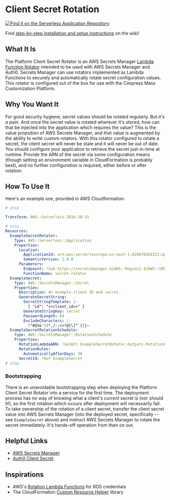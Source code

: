 # Client Secret Rotation

[![Find it on the Serverless Application Repository][logo]][sam]

[logo]: https://img.shields.io/badge/SAM-Find%20it%20on%20the%20Serverless%20Application%20Repository-brightgreen
[sam]: https://serverlessrepo.aws.amazon.com/applications/arn:aws:serverlessrepo:us-east-1:820870426321:applications~platform-client-secret-rotator

Find [step-by-step installation and setup instructions][] on the wiki!

[step-by-step installation and setup instructions]: https://github.com/Cimpress-MCP/Platform-Client-Secret-Rotator/wiki/Step-by-Step-Setup

## What It Is

The Platform Client Secret Rotator is an AWS Secrets Manager [Lambda Function Rotator][] intended to be used with AWS Secrets Manager and Auth0. Secrets Manager can use rotators implemented as Lambda Functions to securely and automatically rotate secret configuration values. This rotator is configured out of the box for use with the Cimpress Mass Customization Platform.

[Lambda Function Rotator]: https://docs.aws.amazon.com/secretsmanager/latest/userguide/rotating-secrets.html

## Why You Want It

For good security hygiene, secret values should be rotated regularly. But _it's a pain_. And once the secret value is rotated wherever it's stored, how can that be injected into the application which requires the value? This is the value propsition of AWS Secrets Manager, and that value is augmented by the ability to write custom rotators. With this rotator configured to rotate a secret, the client secret will never be stale and it will never be out of date. You should configure your application to retrieve the secret just-in-time at runtime. Provide the ARN of the secret via some configuration means (though setting an environment variable in CloudFormation is probably best), and no further configuration is required, either before or after rotation.

## How To Use It

Here's an example use, provided in AWS Cloudformation:

```yaml
# snip

Transform: AWS::Serverless-2016-10-31

# snip
Resources:
  ExampleSecretRotator:
    Type: AWS::Serverless::Application
    Properties:
      Location:
        ApplicationId: arn:aws:serverlessrepo:us-east-1:820870426321:applications/platform-client-secret-rotator
        SemanticVersion: 1.0.0
      Parameters:
        Endpoint: !Sub https://secretsmanager.${AWS::Region}.${AWS::URLSuffix}
        FunctionName: secret-rotator
  ExampleSecret:
    Type: AWS::SecretsManager::Secret
    Properties:
      Description: An example client ID and secret.
      GenerateSecretString:
        SecretStringTemplate: |-
          { "id": "<<client_id>>" }
        GenerateStringKey: secret
        PasswordLength: 64
        ExcludeCharacters: |-
          !"#$%&'()*,/:;<>?@[\]^`{|}~
  ExampleSecretRotationSchedule:
    Type: AWS::SecretsManager::RotationSchedule
    Properties:
      RotationLambdaARN: !GetAtt ExampleSecretRotator.Outputs.RotationLambdaARN
      RotationRules:
        AutomaticallyAfterDays: 30
      SecretId: !Ref ExampleSecret
# snip
```

### Bootstrapping

There is an unavoidable bootstrapping step when deploying the Platform Client Secret Rotator into a service for the first time. The deployment process has no way of knowing what a client's _current_ secret is (nor should it!), so the first rotation which occurs after deployment will necessarily fail. To take ownership of the rotation of a client secret, transfer the client secret value into AWS Secrets Manager (into the deployed secret, specifically -- see `ExampleSecret` above) and instruct AWS Secrets Manager to rotate the secret immediately. It's hands-off operation from then on out.

<!-- It's possible to transfer the secret value earlier, catching the secret in the state between when it is deployed and the rotator is deployed, but why accumulate that much stress in your life? -->

## Helpful Links

* [AWS Secrets Manager][]
* [Auth0 Client Secret][]

[AWS Secrets Manager]: https://aws.amazon.com/secrets-manager/
[Auth0 Client Secret]: https://auth0.com/docs/applications/concepts/client-secret

## Inspirations

* AWS's [Rotation Lambda Functions][] for RDS credentials
* The CloudFormation [Custom Resource Helper][] library

[Rotation Lambda Functions]: https://github.com/aws-samples/aws-secrets-manager-rotation-lambdas
[Custom Resource Helper]: https://github.com/aws-cloudformation/custom-resource-helper

